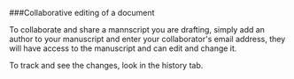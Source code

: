 ###Collaborative editing of a document

To collaborate and share a mannscript you are drafting, simply add an author to your manuscript and enter your
collaborator's email address, they will have access to the manuscript and can edit and change it.

To track and see the changes, look in the history tab.


